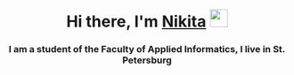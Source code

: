 <h1 align="center">Hi there, I'm <a href="https://t.me/Nikitka_Z_X_C" target="_blank">Nikita</a> 
<img src="https://github.com/blackcater/blackcater/raw/main/images/Hi.gif" height="32"/></h1>
<h3 align="center">I am a student of the Faculty of Applied Informatics, I live in St. Petersburg</h3>
